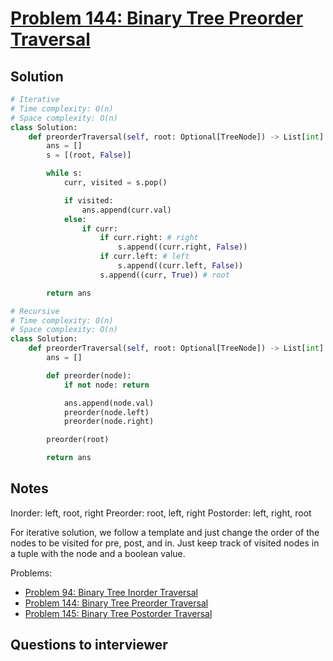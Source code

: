 # [Problem 144: Binary Tree Preorder Traversal](https://leetcode.com/problems/binary-tree-preorder-traversal/)

## Solution

```py
# Iterative
# Time complexity: O(n)
# Space complexity: O(n)
class Solution:
    def preorderTraversal(self, root: Optional[TreeNode]) -> List[int]:
        ans = []
        s = [(root, False)]

        while s:
            curr, visited = s.pop()

            if visited:
                ans.append(curr.val)
            else:
                if curr:
                    if curr.right: # right
                        s.append((curr.right, False))
                    if curr.left: # left
                        s.append((curr.left, False))
                    s.append((curr, True)) # root

        return ans

# Recursive
# Time complexity: O(n)
# Space complexity: O(n)
class Solution:
    def preorderTraversal(self, root: Optional[TreeNode]) -> List[int]:
        ans = []

        def preorder(node):
            if not node: return

            ans.append(node.val)
            preorder(node.left)
            preorder(node.right)

        preorder(root)

        return ans
```

## Notes

Inorder: left, root, right
Preorder: root, left, right
Postorder: left, right, root

For iterative solution, we follow a template and just change the order of the nodes to be visited for pre, post, and in.
Just keep track of visited nodes in a tuple with the node and a boolean value.

Problems:

- [Problem 94: Binary Tree Inorder Traversal](https://leetcode.com/problems/binary-tree-inorder-traversal/)
- [Problem 144: Binary Tree Preorder Traversal](https://leetcode.com/problems/binary-tree-preorder-traversal/)
- [Problem 145: Binary Tree Postorder Traversal](https://leetcode.com/problems/binary-tree-postorder-traversal/)

## Questions to interviewer
